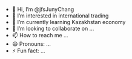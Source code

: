 - 👋 Hi, I’m @jfsJunyChang
- 👀 I’m interested in international trading
- 🌱 I’m currently learning Kazakhstan economy
- 💞️ I’m looking to collaborate on ...
- 📫 How to reach me ...
- 😄 Pronouns: ...
- ⚡ Fun fact: ...

<!---
jfsJunyChang/jfsJunyChang is a ✨ special ✨ repository because its `README.md` (this file) appears on your GitHub profile.
You can click the Preview link to take a look at your changes.
--->
